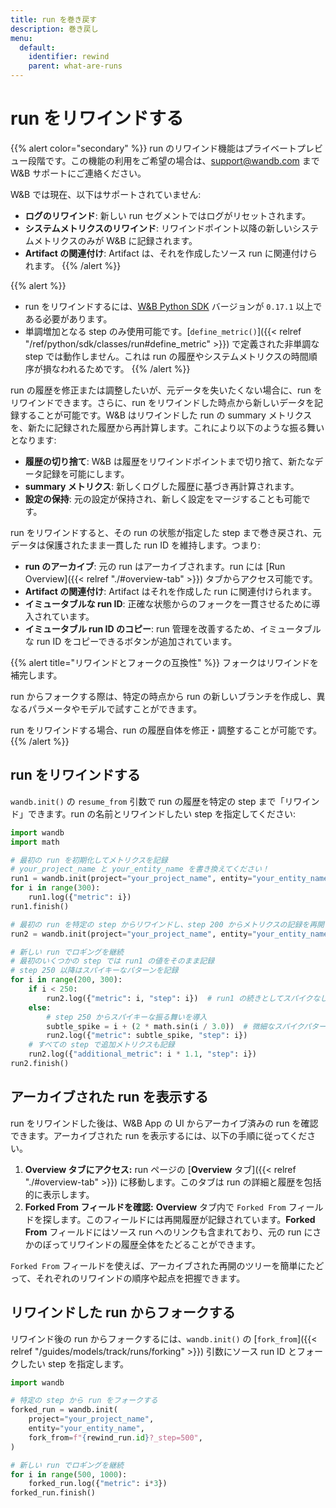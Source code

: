 ```yaml
---
title: run を巻き戻す
description: 巻き戻し
menu:
  default:
    identifier: rewind
    parent: what-are-runs
---
```


# run をリワインドする
{{% alert color="secondary" %}}
run のリワインド機能はプライベートプレビュー段階です。この機能の利用をご希望の場合は、support@wandb.com まで W&B サポートにご連絡ください。

W&B では現在、以下はサポートされていません:
* **ログのリワインド**: 新しい run セグメントではログがリセットされます。
* **システムメトリクスのリワインド**: リワインドポイント以降の新しいシステムメトリクスのみが W&B に記録されます。
* **Artifact の関連付け**: Artifact は、それを作成したソース run に関連付けられます。
{{% /alert %}}

{{% alert %}}
* run をリワインドするには、[W&B Python SDK](https://pypi.org/project/wandb/) バージョンが `0.17.1` 以上である必要があります。
* 単調増加となる step のみ使用可能です。[`define_metric()`]({{< relref "/ref/python/sdk/classes/run#define_metric" >}}) で定義された非単調な step では動作しません。これは run の履歴やシステムメトリクスの時間順序が損なわれるためです。
{{% /alert %}}

run の履歴を修正または調整したいが、元データを失いたくない場合に、run をリワインドできます。さらに、run をリワインドした時点から新しいデータを記録することが可能です。W&B はリワインドした run の summary メトリクスを、新たに記録された履歴から再計算します。これにより以下のような振る舞いとなります:
- **履歴の切り捨て**: W&B は履歴をリワインドポイントまで切り捨て、新たなデータ記録を可能にします。
- **summary メトリクス**: 新しくログした履歴に基づき再計算されます。
- **設定の保持**: 元の設定が保持され、新しく設定をマージすることも可能です。



run をリワインドすると、その run の状態が指定した step まで巻き戻され、元データは保護されたまま一貫した run ID を維持します。つまり:

- **run のアーカイブ**: 元の run はアーカイブされます。run には [Run Overview]({{< relref "./#overview-tab" >}}) タブからアクセス可能です。
- **Artifact の関連付け**: Artifact はそれを作成した run に関連付けられます。
- **イミュータブルな run ID**: 正確な状態からのフォークを一貫させるために導入されています。
- **イミュータブル run ID のコピー**: run 管理を改善するため、イミュータブルな run ID をコピーできるボタンが追加されています。

{{% alert title="リワインドとフォークの互換性" %}}
フォークはリワインドを補完します。

run からフォークする際は、特定の時点から run の新しいブランチを作成し、異なるパラメータやモデルで試すことができます。

run をリワインドする場合、run の履歴自体を修正・調整することが可能です。
{{% /alert %}}



## run をリワインドする

`wandb.init()` の `resume_from` 引数で run の履歴を特定の step まで「リワインド」できます。run の名前とリワインドしたい step を指定してください:

```python
import wandb
import math

# 最初の run を初期化してメトリクスを記録
# your_project_name と your_entity_name を書き換えてください！
run1 = wandb.init(project="your_project_name", entity="your_entity_name")
for i in range(300):
    run1.log({"metric": i})
run1.finish()

# 最初の run を特定の step からリワインドし、step 200 からメトリクスの記録を再開
run2 = wandb.init(project="your_project_name", entity="your_entity_name", resume_from=f"{run1.id}?_step=200")

# 新しい run でロギングを継続
# 最初のいくつかの step では run1 の値をそのまま記録
# step 250 以降はスパイキーなパターンを記録
for i in range(200, 300):
    if i < 250:
        run2.log({"metric": i, "step": i})  # run1 の続きとしてスパイクなしでロギング
    else:
        # step 250 からスパイキーな振る舞いを導入
        subtle_spike = i + (2 * math.sin(i / 3.0))  # 微細なスパイクパターンを適用
        run2.log({"metric": subtle_spike, "step": i})
    # すべての step で追加メトリクスも記録
    run2.log({"additional_metric": i * 1.1, "step": i})
run2.finish()
```

## アーカイブされた run を表示する


run をリワインドした後は、W&B App の UI からアーカイブ済みの run を確認できます。アーカイブされた run を表示するには、以下の手順に従ってください。

1. **Overview タブにアクセス:** run ページの [**Overview** タブ]({{< relref "./#overview-tab" >}}) に移動します。このタブは run の詳細と履歴を包括的に表示します。
2. **Forked From フィールドを確認:** **Overview** タブ内で `Forked From` フィールドを探します。このフィールドには再開履歴が記録されています。**Forked From** フィールドにはソース run へのリンクも含まれており、元の run にさかのぼってリワインドの履歴全体をたどることができます。

`Forked From` フィールドを使えば、アーカイブされた再開のツリーを簡単にたどって、それぞれのリワインドの順序や起点を把握できます。 

## リワインドした run からフォークする

リワインド後の run からフォークするには、`wandb.init()` の [`fork_from`]({{< relref "/guides/models/track/runs/forking" >}}) 引数にソース run ID とフォークしたい step を指定します。

```python 
import wandb

# 特定の step から run をフォークする
forked_run = wandb.init(
    project="your_project_name",
    entity="your_entity_name",
    fork_from=f"{rewind_run.id}?_step=500",
)

# 新しい run でロギングを継続
for i in range(500, 1000):
    forked_run.log({"metric": i*3})
forked_run.finish()
```